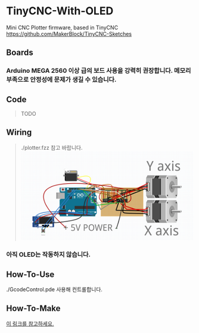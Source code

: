 # TinyCNC-With-OLED
Mini CNC Plotter firmware, based in TinyCNC https://github.com/MakerBlock/TinyCNC-Sketches

## Boards
### Arduino MEGA 2560 이상 급의 보드 사용을 강력히 권장합니다. 메모리 부족으로 안정성에 문제가 생길 수 있습니다.

## Code
> TODO

## Wiring
> ./plotter.fzz 참고 바랍니다.
![Wiring](https://github.com/steamkbg0506/TinyCNC-With-OLED/blob/main/wiring.png)

### 아직 OLED는 작동하지 않습니다.

## How-To-Use
./GcodeControl.pde 사용해 컨트롤합니다.

## How-To-Make
[이 링크를 참고하세요.](https://www.ardumotive.com/new-cnc-plotter.html)
